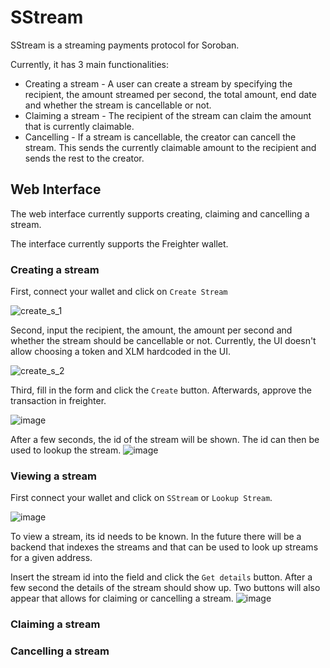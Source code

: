 # SStream

SStream is a streaming payments protocol for Soroban.


Currently, it has 3 main functionalities:
- Creating a stream - A user can create a stream by specifying the recipient, the amount streamed per second, the total amount, end date and whether the stream is cancellable or not.
- Claiming a stream - The recipient of the stream can claim the amount that is currently claimable.
- Cancelling - If a stream is cancellable, the creator can cancell the stream. This sends the currently claimable amount to the recipient and sends the rest to the creator.

## Web Interface

The web interface currently supports creating, claiming and cancelling a stream.

The interface currently supports the Freighter wallet.

### Creating a stream
First, connect your wallet and click on `Create Stream`

![create_s_1](https://github.com/rahimklaber/SStream/assets/21971137/35798257-e774-4b9f-8682-4ff955b5a3e1)

Second, input the recipient, the amount, the amount per second and whether the stream should be cancellable or not. Currently, the UI doesn't allow choosing a token and XLM hardcoded in the UI.

![create_s_2](https://github.com/rahimklaber/SStream/assets/21971137/dc78211b-7434-475e-b98f-0d447f6695d9)

Third, fill in the form and click the `Create` button. Afterwards, approve the transaction in freighter.

![image](https://github.com/rahimklaber/SStream/assets/21971137/306c03c7-bf17-4766-9fa7-1e463c1cf8e3)

After a few seconds, the id of the stream will be shown. The id can then be used to lookup the stream.
![image](https://github.com/rahimklaber/SStream/assets/21971137/45428eac-7d6c-43de-b518-f27a7ed28951)


### Viewing a stream
First connect your wallet and click on `SStream` or `Lookup Stream`.

![image](https://github.com/rahimklaber/SStream/assets/21971137/d2e9d291-6227-4f11-8b50-4382d9920464)

To view a stream, its id needs to be known. In the future there will be a backend that indexes the streams and that can be used to look up streams for a given address.

Insert the stream id into the field and click the `Get details` button. After a few second the details of the stream should show up.
Two buttons will also appear that allows for claiming or cancelling a stream.
![image](https://github.com/rahimklaber/SStream/assets/21971137/a4fa74b1-4a71-4dd4-8b62-e645e0cf6648)


### Claiming a stream

### Cancelling a stream

